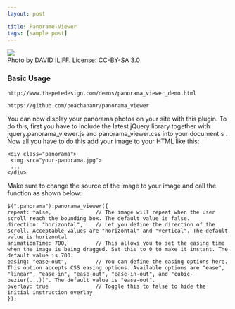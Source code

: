 ```yaml
---
layout: post

title: Panorame-Viewer
tags: [sample post]
---
```


<script>
// Use $(window).load() on live site instead of document ready. This is for the purpose of running locally only
  $(document).ready(function(){
  $(".panorama").panorama_viewer({
    repeat: true
  });
	});
	
</script>


<div class="panorama">
<img src="{{site.url}}/images/panorama/demo_photo.jpg">
	<div class="credit">
	 Photo by DAVID ILIFF. License: CC-BY-SA 3.0
	</div>
</div>

<div style="clear:both"></div>


### Basic Usage

```
http://www.thepetedesign.com/demos/panorama_viewer_demo.html

https://github.com/peachananr/panorama_viewer
```

You can now display your panorama photos on your site with this plugin. To do this, first you have to include the latest jQuery library together with jquery.panorama_viewer.js and panorama_viewer.css into your document's <head>. Now all you have to do this add your image to your HTML like this:

```
<div class="panorama">
 <img src="your-panorama.jpg">
 ...
</div>
```
Make sure to change the source of the image to your image and call the function as shown below:


```
$(".panorama").panorama_viewer({
repeat: false,              // The image will repeat when the user scroll reach the bounding box. The default value is false.
direction: "horizontal",    // Let you define the direction of the scroll. Acceptable values are "horizontal" and "vertical". The default value is horizontal
animationTime: 700,         // This allows you to set the easing time when the image is being dragged. Set this to 0 to make it instant. The default value is 700.
easing: "ease-out",         // You can define the easing options here. This option accepts CSS easing options. Available options are "ease", "linear", "ease-in", "ease-out", "ease-in-out", and "cubic-bezier(...))". The default value is "ease-out".
overlay: true               // Toggle this to false to hide the initial instruction overlay
});
```
